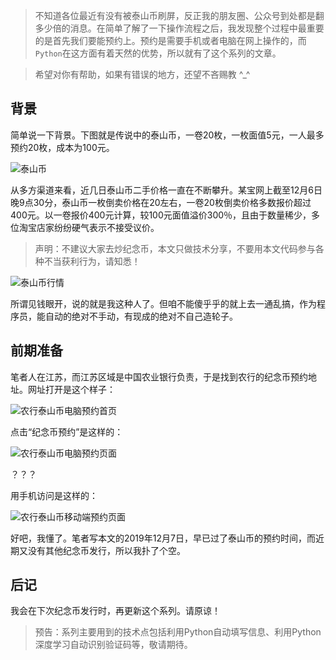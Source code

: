 > 不知道各位最近有没有被泰山币刷屏，反正我的朋友圈、公众号到处都是翻多少倍的消息。在简单了解了一下操作流程之后，我发现整个过程中最重要的是首先我们要能预约上。预约是需要手机或者电脑在网上操作的，而`Python`在这方面有着天然的优势，所以就有了这个系列的文章。

> 希望对你有帮助，如果有错误的地方，还望不吝赐教 ^_^ 

## 背景

简单说一下背景。下图就是传说中的泰山币，一卷20枚，一枚面值5元，一人最多预约20枚，成本为100元。

![泰山币](https://user-gold-cdn.xitu.io/2019/12/7/16ee089975d15113?w=500&h=272&f=png&s=150405)

从多方渠道来看，近几日泰山币二手价格一直在不断攀升。某宝网上截至12月6日晚9点30分，泰山币一枚倒卖价格在20左右，一卷20枚倒卖价格多数报价超过400元。以一卷报价400元计算，较100元面值溢价300％，且由于数量稀少，多位淘宝店家纷纷硬气表示不接受议价。

> 声明：不建议大家去炒纪念币，本文只做技术分享，不要用本文代码参与各种不当获利行为，请知悉！

![泰山币行情](https://user-gold-cdn.xitu.io/2019/12/7/16ee0912eb9374fb?w=1242&h=2208&f=png&s=1648880)

所谓见钱眼开，说的就是我这种人了。但咱不能傻乎乎的就上去一通乱搞，作为程序员，能自动的绝对不手动，有现成的绝对不自己造轮子。

## 前期准备

笔者人在江苏，而江苏区域是中国农业银行负责，于是找到农行的纪念币预约地址。网址打开是这个样子：

![农行泰山币电脑预约首页](https://user-gold-cdn.xitu.io/2019/12/7/16ee0bb029dd4b9f?w=1003&h=607&f=png&s=338481)

点击“纪念币预约”是这样的：

![农行泰山币电脑预约页面](https://user-gold-cdn.xitu.io/2019/12/7/16ee0bd59ba8dd0a?w=1005&h=617&f=png&s=30135)

？？？

用手机访问是这样的：

![农行泰山币移动端预约页面](https://user-gold-cdn.xitu.io/2019/12/7/16ee0be54c7e3a0a?w=498&h=220&f=png&s=9018)

好吧，我懂了。笔者写本文的2019年12月7日，早已过了泰山币的预约时间，而近期又没有其他纪念币发行，所以我扑了个空。

## 后记

我会在下次纪念币发行时，再更新这个系列。请原谅！

> 预告：系列主要用到的技术点包括利用Python自动填写信息、利用Python深度学习自动识别验证码等，敬请期待。

